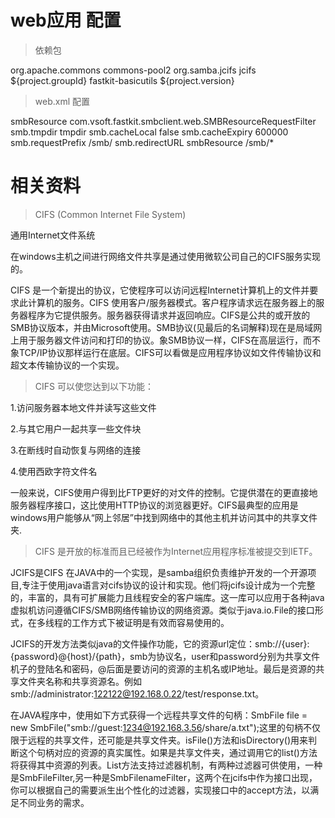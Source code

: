 
# web应用 配置 

> 依赖包

<dependency>
	<groupId>org.apache.commons</groupId>
	<artifactId>commons-pool2</artifactId>
</dependency>
<!-- JCIFS 是一个纯Java语言编写，基于CIFS/SMB网络协议的开源客户端  -->
<dependency>
	<groupId>org.samba.jcifs</groupId>
	<artifactId>jcifs</artifactId>
</dependency>
<dependency>
	<groupId>${project.groupId}</groupId>
	<artifactId>fastkit-basicutils</artifactId>
	<version>${project.version}</version>
</dependency>

> web.xml 配置

<!--共享文件请求过滤器 -->
<filter>    
	<filter-name>smbResource</filter-name>    
	<filter-class>com.vsoft.fastkit.smbclient.web.SMBResourceRequestFilter</filter-class>  
	<!-- 文件本地存储路径 -->
    <init-param>
    	<param-name>smb.tmpdir</param-name>
    	<param-value>tmpdir</param-value>
    </init-param>
    <!-- 是否缓存共享文件到本地存储路径 -->
    <init-param>
    	<param-name>smb.cacheLocal</param-name>
    	<param-value>false</param-value>
    </init-param>
    <!-- 共享文件在本地缓存的时间;默认10分钟-->
    <init-param>
    	<param-name>smb.cacheExpiry</param-name>
    	<param-value>600000</param-value>
    </init-param>
    <!-- 请求过滤前缀;默认 /smb/ -->
    <init-param>
    	<param-name>smb.requestPrefix</param-name>
    	<param-value>/smb/</param-value>
    </init-param>
    <!-- 异常信息重定向路径 -->
    <init-param>
    	<param-name>smb.redirectURL</param-name>
    	<param-value></param-value>
    </init-param>
</filter>    
<!-- 请求路径的正则匹配表达式，被匹配的路径将会被拦截器拦截处理  -->
<filter-mapping>    
	<filter-name>smbResource</filter-name>    
	<url-pattern>/smb/*</url-pattern>    
</filter-mapping>


  
# 相关资料

> CIFS (Common Internet File System)

通用Internet文件系统

在windows主机之间进行网络文件共享是通过使用微软公司自己的CIFS服务实现的。　

CIFS 是一个新提出的协议，它使程序可以访问远程Internet计算机上的文件并要求此计算机的服务。CIFS 使用客户/服务器模式。客户程序请求远在服务器上的服务器程序为它提供服务。服务器获得请求并返回响应。CIFS是公共的或开放的SMB协议版本，并由Microsoft使用。SMB协议(见最后的名词解释)现在是局域网上用于服务器文件访问和打印的协议。象SMB协议一样，CIFS在高层运行，而不象TCP/IP协议那样运行在底层。CIFS可以看做是应用程序协议如文件传输协议和超文本传输协议的一个实现。

> CIFS 可以使您达到以下功能：

1.访问服务器本地文件并读写这些文件

2.与其它用户一起共享一些文件块

3.在断线时自动恢复与网络的连接

4.使用西欧字符文件名

一般来说，CIFS使用户得到比FTP更好的对文件的控制。它提供潜在的更直接地服务器程序接口，这比使用HTTP协议的浏览器更好。CIFS最典型的应用是windows用户能够从“网上邻居”中找到网络中的其他主机并访问其中的共享文件夹.

> CIFS 是开放的标准而且已经被作为Internet应用程序标准被提交到IETF。

JCIFS是CIFS 在JAVA中的一个实现，是samba组织负责维护开发的一个开源项目,专注于使用java语言对cifs协议的设计和实现。他们将jcifs设计成为一个完整的，丰富的，具有可扩展能力且线程安全的客户端库。这一库可以应用于各种java虚拟机访问遵循CIFS/SMB网络传输协议的网络资源。类似于java.io.File的接口形式，在多线程的工作方式下被证明是有效而容易使用的。

JCIFS的开发方法类似java的文件操作功能，它的资源url定位：smb://{user}:{password}@{host}/{path}，smb为协议名，user和password分别为共享文件机子的登陆名和密码，@后面是要访问的资源的主机名或IP地址。最后是资源的共享文件夹名称和共享资源名。例如 smb://administrator:122122@192.168.0.22/test/response.txt。

在JAVA程序中，使用如下方式获得一个远程共享文件的句柄：SmbFile file = new SmbFile("smb://guest:1234@192.168.3.56/share/a.txt");这里的句柄不仅限于远程的共享文件，还可能是共享文件夹。isFile()方法和isDirectory()用来判断这个句柄对应的资源的真实属性。如果是共享文件夹，通过调用它的list()方法将获得其中资源的列表。List方法支持过滤器机制，有两种过滤器可供使用，一种是SmbFileFilter,另一种是SmbFilenameFilter，这两个在jcifs中作为接口出现，你可以根据自己的需要派生出个性化的过滤器，实现接口中的accept方法，以满足不同业务的需求。 
